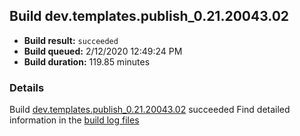 ## Build dev.templates.publish_0.21.20043.02
- **Build result:** `succeeded`
- **Build queued:** 2/12/2020 12:49:24 PM
- **Build duration:** 119.85 minutes
### Details
Build [dev.templates.publish_0.21.20043.02](https://winappstudio.visualstudio.com/web/build.aspx?pcguid=a4ef43be-68ce-4195-a619-079b4d9834c2&builduri=vstfs%3a%2f%2f%2fBuild%2fBuild%2f32871) succeeded
Find detailed information in the [build log files]()
